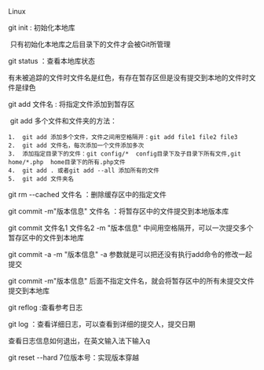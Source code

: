 Linux

git init : 初始化本地库

​	只有初始化本地库之后目录下的文件才会被Git所管理

git status ：查看本地库状态 

​	有未被追踪的文件时文件名是红色，有存在暂存区但是没有提交到本地的文件时文件是绿色

git add 文件名 : 将指定文件添加到暂存区

​	git add 多个文件和文件夹的方法：

 	1.  git add 添加多个文件，文件之间用空格隔开：git add file1 file2 file3
 	2.  git add 文件名，每次添加一个文件添加多次
 	3.  添加指定目录下的文件：git config/*  config目录下及子目录下所有文件,git home/*.php  home目录下的所有.php文件
 	4.  git add . 或者git add --all 添加所有的文件
 	5.  git add 文件夹名

git rm --cached 文件名 ：删除缓存区中的指定文件

 git commit -m"版本信息" 文件名 ：将暂存区中的文件提交到本地版本库

git commit 文件名1 文件名2 -m "版本信息" 中间用空格隔开，可以一次提交多个暂存区中的文件到本地库

git commit -a -m "版本信息"  -a 参数就是可以把还没有执行add命令的修改一起提交

git commit -m"版本信息" 后面不指定文件名，就会将暂存区中的所有未提交文件提交到本地库

git reflog :查看参考日志

git log ：查看详细日志，可以查看到详细的提交人，提交日期

查看日志信息如何退出，在英文输入法下输入q

git reset --hard 7位版本号：实现版本穿越
